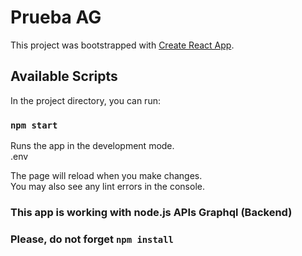 # Prueba AG

This project was bootstrapped with [Create React App](https://github.com/facebook/create-react-app).

## Available Scripts

In the project directory, you can run:

### `npm start`

Runs the app in the development mode.\
.env

The page will reload when you make changes.\
You may also see any lint errors in the console.

### This app is working with node.js APIs Graphql (Backend)

### Please, do not forget `npm install`

